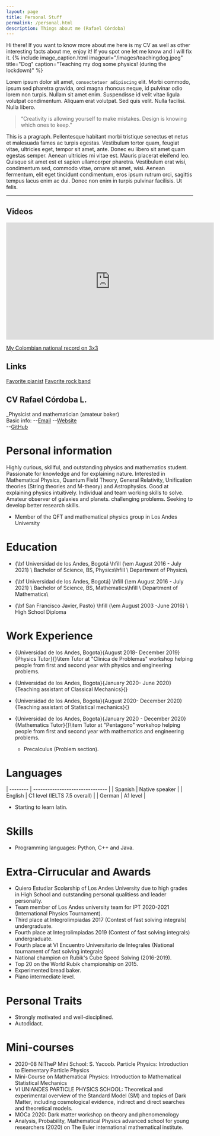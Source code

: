 ```yaml
---
layout: page
title: Personal Stuff
permalink: /personal.html
description: Things about me (Rafael Córdoba)
---
```


Hi there! If you want to know more about me here is my CV as well as other interesting facts about me, enjoy it! If you spot one let me know and I will fix it.
{% include image_caption.html imageurl="/images/teachingdog.jpeg" title="Dog" caption="Teaching my dog some physics! (during the lockdown)" %}

Lorem ipsum dolor sit amet, `consectetuer adipiscing` elit. Morbi commodo, ipsum sed pharetra gravida, orci magna rhoncus neque, id pulvinar odio lorem non turpis. Nullam sit amet enim. Suspendisse id velit vitae ligula volutpat condimentum. Aliquam erat volutpat. Sed quis velit. Nulla facilisi. Nulla libero.


>“Creativity is allowing yourself to make mistakes. Design is knowing which ones to keep.”


This is a pragraph. Pellentesque habitant morbi tristique senectus et netus et malesuada fames ac turpis egestas. Vestibulum tortor quam, feugiat vitae, ultricies eget, tempor sit amet, ante. Donec eu libero sit amet quam egestas semper. Aenean ultricies mi vitae est. Mauris placerat eleifend leo. Quisque sit amet est et sapien ullamcorper pharetra. Vestibulum erat wisi, condimentum sed, commodo vitae, ornare sit amet, wisi. Aenean fermentum, elit eget tincidunt condimentum, eros ipsum rutrum orci, sagittis tempus lacus enim ac dui. Donec non enim in turpis pulvinar facilisis. Ut felis.



***
<!-- 
## Code Blocks

```css
#header h1 { 
  color: #fff;
  margin-bottom: 1.5em; 
}

.author-avatar {
  border-radius: 5px;
  display: block;
  height: 60px;   
  margin-right: 30px;
  width: 60px;
}
```

```javascript
// Simple map
var map;
function initMap() {
  map = new google.maps.Map(document.getElementById('map'), {
    center: {lat: -34.397, lng: 150.644},
    zoom: 8
  });
}
```

```json
{"menu": {
  "id": "file",
  "value": "File",
  "popup": {
    "menuitem": [
      {"value": "New", "onclick": "CreateNewDoc()"},
      {"value": "Open", "onclick": "OpenDoc()"},
      {"value": "Close", "onclick": "CloseDoc()"}
    ]
  }
}}
```

```yml
sass:
  input_file: sass/main.scss.njk
  output_file: assets/css/main.css
  indentWidth: 4
  outputStyle: nested
  precision: 10
```

```
No language indicated, so no syntax highlighting. 
```

Inline `code` has `back-ticks around` it.

a normal html comment -->
## Videos

<iframe width="560" height="315" src="https://www.youtube.com/embed/Hi7ibjkAkxI" frameborder="0" allow="accelerometer; autoplay; clipboard-write; encrypted-media; gyroscope; picture-in-picture" allowfullscreen></iframe>
<!--
<iframe src="https://player.vimeo.com/video/153339497?byline=0" width="500" height="281" frameborder="0" webkitallowfullscreen mozallowfullscreen allowfullscreen></iframe>
-->


[My Colombian national record on 3x3](https://youtu.be/Hi7ibjkAkxI) 
## Links

[Favorite pianist](https://youtu.be/yMqM-jcAaJg)
[Favorite rock band](https://youtu.be/3_gVB_4Gs3M )

## CV Rafael Córdoba L.

_Physicist and mathematician (amateur baker)  <br>
Basic info:
--[Email](rf.cordoba@uniandes.edu.co) 
--[Website](https://rafaf991.github.io/)  
--[GitHub](https://github.com/rafaf991/) 


# Personal information
Highly curious, skillful, and outstanding physics and mathematics student. Passionate for knowledge
and for explaining nature. Interested in Mathematical Physics, Quantum Field Theory, General Relativity, Unification theories (String theories and M-theory) and Astrophysics. Good at explaining physics intuitively. Individual and team working skills to solve. Amateur observer of galaxies and planets.
challenging problems. Seeking to develop better research skills. 
- Member of the QFT and mathematical physics group in Los Andes University

# Education

+ {\bf Universidad de los Andes, Bogotá \hfill {\em August 2016 - July 2021} 
\\ Bachelor of Science, BS, Physics\hfill 
\\ Department of Physics\\

+ {\bf Universidad de los Andes, Bogotá} \hfill {\em August 2016 - July 2021} 
\\ Bachelor of Science, BS, Mathematics\hfill 
\\ Department of Mathematics\\

+ {\bf San Francisco Javier, Pasto} \hfill {\em August 2003 -June 2016} 
\\ High School Diploma




# Work Experience

- {Universidad de los Andes, Bogota}{August 2018- December 2019}{Physics Tutor}{}\item Tutor at "Clinica de Problemas" workshop helping people from first and second year with physics and
engineering problems.

- {Universidad de los Andes, Bogota}{January 2020- June 2020}{Teaching assistant of Classical Mechanics}{}

- {Universidad de los Andes, Bogota}{August 2020- December 2020}{Teaching assistant of Statistical mechanics}{}


- {Universidad de los Andes, Bogota}{January 2020 - December 2020}{Mathematics Tutor}{}\item Tutor at "Pentagono" workshop helping people from first and second year with mathematics and
engineering problems.
    - Precalculus (Problem section).

# Languages
| -------- | ------------------------------- |
| Spanish  | Native speaker               |
| English  | C1 level (IELTS 7.5 overall) |
| German   | A1 level                     |

- Starting to learn latin.

# Skills
- Programming languages: Python, C++ and Java.

# Extra-Cirrucular and Awards
+ Quiero Estudiar Scolarship of Los Andes University due to high grades in High School and outstanding personal qualitiess and leader personalty.
+ Team member of Los Andes university team for IPT 2020-2021 (International Physics Tournament).
+ Third place at Integrolimpiadas 2017 (Contest of fast solving integrals) undergraduate.
+ Fourth place at Integrolimpiadas 2019 (Contest of fast solving integrals) undergraduate. 
+ Fourth place at VI Encuentro Universitario de Integrales (National tournament of fast solving integrals)
+ National champion on Rubik's Cube Speed Solving (2016-2019).
+ Top 20 on the World Rubik championship on 2015.
+ Experimented bread baker. 
+ Piano intermediate level.

# Personal Traits
- Strongly motivated and well-disciplined.
- Autodidact.
# Mini-courses
- 2020-08 NITheP Mini School: S. Yacoob. Particle Physics: Introduction to Elementary Particle Physics
-  Mini-Course on Mathematical Physics: Introduction to Mathematical Statistical Mechanics
-  VI UNIANDES PARTICLE PHYSICS SCHOOL:
    Theoretical and experimental overview of the Standard Model (SM) and topics of Dark Matter, including cosmological evidence, indirect and direct searches and theoretical models. 
-  MOCa 2020: Dark matter workshop on theory and phenomenology
- Analysis, Probability, Mathematical Physics advanced school for young researchers (2020) on The Euler international mathematical institute.




